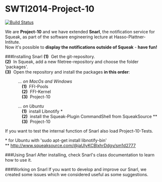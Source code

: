 SWTI2014-Project-10
===================
[![Build Status](https://travis-ci.org/SWTI2014/SWTI2014-Project-10.svg)](https://travis-ci.org/SWTI2014/SWTI2014-Project-10)

We are **Project-10** and we have extended **Snarl**, the notification service for Squeak, as part of the software engineering lecture at Hasso-Plattner-Intitute.  
Now it's possible to **display the notifications outside of Squeak** - **have fun!**


###Installing Snarl
**(1)**&nbsp; Get the git-repository.  
**(2)**&nbsp; In Squeak, add a new filetree-repository and choose the folder 'packages'.  
**(3)**&nbsp; Open the repository and install the packages **in this order**:

&nbsp;&nbsp;&nbsp;&nbsp;&nbsp;&nbsp;&nbsp;&nbsp;&nbsp;&nbsp;&nbsp;*... on MacOs and Windows*  
&nbsp;&nbsp;&nbsp;&nbsp;&nbsp;&nbsp;&nbsp;&nbsp;&nbsp;&nbsp;&nbsp;&nbsp;&nbsp;&nbsp;**(1)**&nbsp; FFI-Pools  
&nbsp;&nbsp;&nbsp;&nbsp;&nbsp;&nbsp;&nbsp;&nbsp;&nbsp;&nbsp;&nbsp;&nbsp;&nbsp;&nbsp;**(2)**&nbsp; FFI-Kernel  
&nbsp;&nbsp;&nbsp;&nbsp;&nbsp;&nbsp;&nbsp;&nbsp;&nbsp;&nbsp;&nbsp;&nbsp;&nbsp;&nbsp;**(3)**&nbsp; Project-10  

&nbsp;&nbsp;&nbsp;&nbsp;&nbsp;&nbsp;&nbsp;&nbsp;&nbsp;&nbsp;&nbsp;*... on Ubuntu*  
&nbsp;&nbsp;&nbsp;&nbsp;&nbsp;&nbsp;&nbsp;&nbsp;&nbsp;&nbsp;&nbsp;&nbsp;&nbsp;&nbsp;**(1)**&nbsp; install Libnotify \*  
&nbsp;&nbsp;&nbsp;&nbsp;&nbsp;&nbsp;&nbsp;&nbsp;&nbsp;&nbsp;&nbsp;&nbsp;&nbsp;&nbsp;**(2)**&nbsp; install the Squeak-Plugin CommandShell from SqueakSource \*\*  
&nbsp;&nbsp;&nbsp;&nbsp;&nbsp;&nbsp;&nbsp;&nbsp;&nbsp;&nbsp;&nbsp;&nbsp;&nbsp;&nbsp;**(3)**&nbsp; Project-10
	
If you want to test the internal function of Snarl also load Project-10-Tests.

\* for Ubuntu with 'sudo apt-get install libnotify-bin'  
\*\* http://www.squeaksource.com/@jaUIyKCBlxhrDdgy/sm1d2777


###Using Snarl
After installing, check Snarl's class documentation to learn how to use it.


###Working on Snarl
If you want to develop and improve our Snarl, we created some issues which we considered useful as some suggestions.
